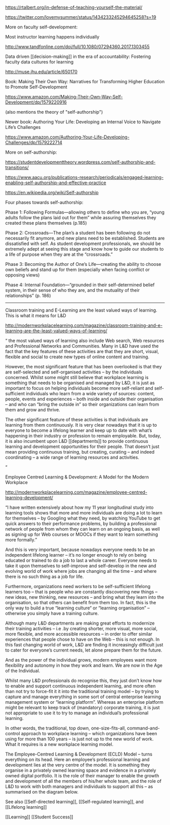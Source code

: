 https://rtalbert.org/in-defense-of-teaching-yourself-the-material/

https://twitter.com/lovemysummer/status/1434233245294645258?s=19

More on faculty self-development:

Most instructor learning happens individually

http://www.tandfonline.com/doi/full/10.1080/07294360.2017.1303455

Data driven [[decision-making]] in the era of
accountability: Fostering faculty data cultures for learning

http://muse.jhu.edu/article/650170

Book: Making Their Own Way: Narratives for Transforming Higher Education
to Promote Self-Development

https://www.amazon.com/Making-Their-Own-Way-Self-Development/dp/1579220916

(also mentions the theory of "self-authorship")

Newer book: Authoring Your Life: Developing an Internal Voice to
Navigate Life’s Challenges

https://www.amazon.com/Authoring-Your-Life-Developing-Challenges/dp/1579222714

More on self-authorship:

https://studentdevelopmenttheory.wordpress.com/self-authorship-and-transitions/

https://www.aacu.org/publications-research/periodicals/engaged-learning-enabling-self-authorship-and-effective-practice

https://en.wikipedia.org/wiki/Self-authorship

Four phases towards self-authorship:

Phase 1: Following Formulas—allowing others to define who you are,
“young adults follow the plans laid out for them” while assuring
themselves they created these plans themselves (p.185)

Phase 2: Crossroads—The plan’s a student has been following do not
necessarily fit anymore, and new plans need to be established. Students
are dissatisfied with self. As student development professionals, we
should be extremely adept at seeing this stage and know how to guide our
students to a life of purpose when they are at the “crossroads.”

Phase 3: Becoming the Author of One’s Life—creating the ability to
choose own beliefs and stand up for them (especially when facing
conflict or opposing views)

Phase 4: Internal Foundation—“grounded in their self-determined belief
system, in their sense of who they are, and the mutuality of their
relationships” (p. 186)

-----

Classroom training and E-Learning are the least valued ways of learning.
This is what it means for L\&D

http://modernworkplacelearning.com/magazine/classroom-training-and-e-learning-are-the-least-valued-ways-of-learning/

“ the most valued ways of learning also include Web search, Web
resources and Professional Networks and Communities. Many in L\&D have
used the fact that the key features of these activities are that they
are short, visual, flexible and social to create new types of online
content and training.

However, the most significant feature that has been overlooked is that
they are self-selected and self-organised activities – by the
individuals concerned. Whilst some might still believe that workplace
learning is something that needs to be organised and managed by L\&D, it
is just as important to focus on helping individuals become more
self-reliant and self-sufficient individuals who learn from a wide
variety of sources: content, people, events and experiences – both
inside and outside their organisation – and who can “bring the outside
in” so their organizations can learn from them and grow and thrive.

The other significant feature of these activities is that individuals
are learning from them continuously. It is very clear nowadays that it
is up to everyone to become a lifelong learner and keep up to date with
what’s happening in their industry or profession to remain employable.
But, today, it is also incumbent upon L\&D
[[departments]] to provide continuous learning and
development opportunities for their people. That doesn’t just mean
providing continuous training, but creating, curating – and indeed
coordinating – a wide range of learning resources and activities.

“

Employee Centred Learning & Development: A Model for the Modern
Workplace

http://modernworkplacelearning.com/magazine/employee-centred-learning-development/

“I have written extensively about how my 11 year longitudinal study into
learning tools shows that more and more individuals are doing a lot to
learn for themselves – by Googling what they need, by watching YouTube
to get quick answers to their performance problems, by building a
professional network of people from whom they can learn on an ongoing
basis, as well as signing up for Web courses or MOOCs if they want to
learn something more formally.”

And this is very important, because nowadays everyone needs to be an
independent lifelong learner – it’s no longer enough to rely on being
educated or trained to do a job to last a whole career. Everyone needs
to take it upon themselves to self-improve and self-develop in the new
and evolving world of work where jobs are changing all the time – and
where there is no such thing as a job for life.

Furthermore, organizations need workers to be self-sufficient lifelong
learners too – that is people who are constantly discovering new things
– new ideas, new thinking, new resources – and bring what they learn
into the organisation, so that others can benefit from them too. In
fact, this is the only way to build a true “learning culture“ or
“learning organisation” – otherwise you simply have a training
culture.

Although many L\&D departments are making great efforts to modernize
their training activities – i.e .by creating shorter, more visual, more
social, more flexible, and more accessible resources – in order to offer
similar experiences that people chose to have on the Web – this is not
enough. In this fast changing world of work, L\&D are finding it
increasingly difficult just to cater for everyone’s current needs, let
alone prepare them for the future.

And as the power of the individual grows, modern employees want more
flexibility and autonomy in how they work and learn. We are now in the
Age of the Individual.

Whilst many L\&D professionals do recognise this, they just don’t know
how to enable and support continuous independent learning, and more
often than not try to force-fit it it into the traditional training
model – by trying to capture and manage everything in some sort of
central enterprise learning management system or “learning platform”.
Whereas an enterprise platform might be relevant to keep track of
(mandatory) corporate training, it is just not appropriate to use it to
try to manage an individual’s professional learning.

In other words, the traditional, top down, one-size-fits-all,
command-and-control approach to workplace learning – which organizations
have been using for more than 100 years – is just not up to the new
world of work. What it requires is a new workplace learning model.

The Employee-Centred Learning & Development (ECLD) Model – turns
everything on its head. Here an employee’s professional learning and
development lies at the very centre of the model. It is something they
organise in a privately owned learning space and evidence in a privately
owned digital portfolio. It is the role of their manager to enable the
growth and development of all the members of his/her whole team, and the
role of L\&D to work with both managers and individuals to support all
this – as summarised on the diagram below.

See also [[Self-directed learning]],
[[Self-regulated learning]], and
[[Lifelong learning]]

[[Learning]] [[Student Success]]